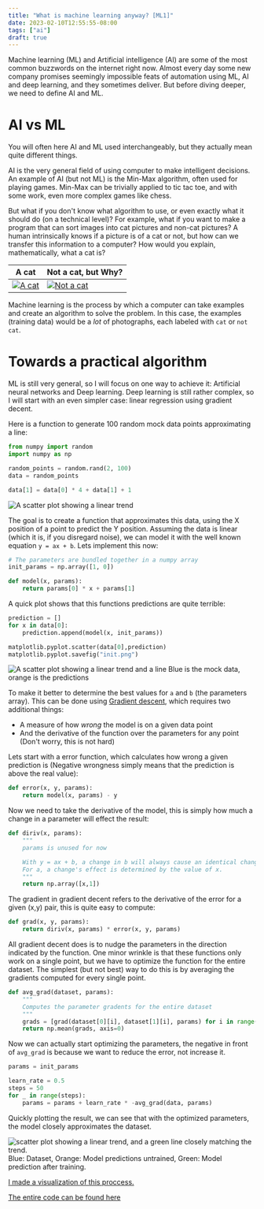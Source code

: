 ```yaml
---
title: "What is machine learning anyway? [ML1]"
date: 2023-02-10T12:55:55-08:00
tags: ["ai"]
draft: true
---
```


Machine learning (ML) and Artificial intelligence (AI) are some of the most common buzzwords on the internet right now.
Almost every day some new company promises seemingly impossible feats of automation using ML, AI and deep learning, and they sometimes deliver.
But before diving deeper, we need to define AI and ML.

# AI vs ML

You will often here AI and ML used interchangeably, but they actually mean quite different things.

AI is the very general field of using computer to make intelligent decisions.
An example of AI (but not ML) is the Min-Max algorithm, often used for playing games. Min-Max can be trivially applied to tic tac toe, and with some work, even more complex games like chess.

But what if you don't know what algorithm to use, or even exactly what it should do (on a technical level)?
For example, what if you want to make a program that can sort images into cat pictures and non-cat pictures?
A human intrinsically knows if a picture is of a cat or not, but how can we transfer this information to a computer?
How would you explain, mathematically, what a cat is?

|A cat|Not a cat, but Why?|
|-|-|
|[![A cat](cat.jpg)](https://commons.wikimedia.org/wiki/File:Gustav_chocolate.jpg)|[![Not a cat](notcat.jpg)](https://commons.wikimedia.org/wiki/File:Cessna_172S_Skyhawk_%E2%80%98G-JMKE%E2%80%99_(45077563364).jpg)

Machine learning is the process by which a computer can take examples and create an algorithm to solve the problem.
In this case, the examples (training data) would be a *lot* of photographs, each labeled with `cat` or `not cat`.

# Towards a practical algorithm

ML is still very general, so I will focus on one way to achieve it: Artificial neural networks and Deep learning.
Deep learning is still rather complex, so I will start with an even simpler case: linear regression using gradient decent.

Here is a function to generate 100 random mock data points approximating a line:

```python
from numpy import random
import numpy as np

random_points = random.rand(2, 100)
data = random_points

data[1] = data[0] * 4 + data[1] + 1
```

![A scatter plot showing a linear trend](data.png)

The goal is to create a function that approximates this data, using the X position of a point to predict the Y position.
Assuming the data is linear (which it is, if you disregard noise), we can model it with the well known equation `y = ax + b`.
Lets implement this now:


```python
# The parameters are bundled together in a numpy array
init_params = np.array([1, 0])

def model(x, params):
    return params[0] * x + params[1]
```

A quick plot shows that this functions predictions are quite terrible:

```py
prediction = []
for x in data[0]:
    prediction.append(model(x, init_params))

matplotlib.pyplot.scatter(data[0],prediction)
matplotlib.pyplot.savefig("init.png")
```

![A scatter plot showing a linear trend and a line](init.png)
Blue is the mock data, orange is the predictions


To make it better to determine the best values for `a` and `b` (the parameters array).
This can be done using [Gradient descent](https://en.wikipedia.org/wiki/Gradient_descent), which requires two additional things:

- A measure of how *wrong* the model is on a given data point
- And the derivative of the function over the parameters for any point (Don't worry, this is not hard)

Lets start with a error function, which calculates how wrong a given prediction is (Negative wrongness simply means that the prediction is above the real value):

```python
def error(x, y, params):
    return model(x, params) - y
```

Now we need to take the derivative of the model, this is simply how much a change in a parameter will effect the result:

```python
def diriv(x, params):
    """
    params is unused for now

    With y = ax + b, a change in b will always cause an identical change in y, making the diriverative 1
    For a, a change's effect is determined by the value of x.
    """
    return np.array([x,1])
```

The gradient in gradient decent refers to the derivative of the error for a given (x,y) pair, this is quite easy to compute:

```python
def grad(x, y, params):
    return diriv(x, params) * error(x, y, params)
```

All gradient decent does is to nudge the parameters in the direction indicated by the function.
One minor wrinkle is that these functions only work on a single point, but we have to optimize the function for the entire dataset.
The simplest (but not best) way to do this is by averaging the gradients computed for every single point.

```python
def avg_grad(dataset, params):
    """
    Computes the parameter gradents for the entire dataset
    """
    grads = [grad(dataset[0][i], dataset[1][i], params) for i in range(len(dataset[0]))]
    return np.mean(grads, axis=0)
```

Now we can actually start optimizing the parameters, the negative in front of `avg_grad` is because we want to reduce the error, not increase it.

```python
params = init_params

learn_rate = 0.5
steps = 50
for _ in range(steps):
    params = params + learn_rate * -avg_grad(data, params)
```

Quickly plotting the result, we can see that with the optimized parameters, the model closely approximates the dataset.

![scatter plot showing a linear trend, and a green line closely matching the trend.](final.png)
Blue: Dataset, Orange: Model predictions untrained, Green: Model prediction after training.

[I made a visualization of this proccess.](video.mp4)

[The entire code can be found here](ml1.py)
